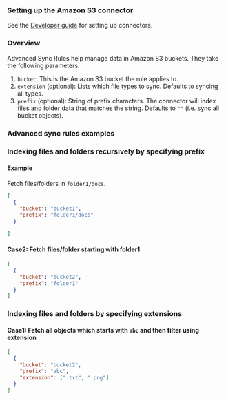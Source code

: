 ### Setting up the Amazon S3 connector

See the [Developer guide](../../docs/DEVELOPING.md) for setting up connectors.

### Overview

Advanced Sync Rules help manage data in Amazon S3 buckets. They take the following parameters:

1. `bucket`: This is the Amazon S3 bucket the rule applies to.
2. `extension` (optional): Lists which file types to sync. Defaults to syncing all types.
3. `prefix` (optional): String of prefix characters. The connector will index files and folder data that matches the string. Defaults to `""` (i.e. sync all bucket objects).

### Advanced sync rules examples

### Indexing files and folders recursively by specifying prefix

#### Example 
Fetch files/folders in `folder1/docs`.

```json
[
  {
    "bucket": "bucket1",
    "prefix": "folder1/docs"
  }

]

```

#### Case2: Fetch files/folder starting with folder1

```json
[
  {
    "bucket": "bucket2",
    "prefix": "folder1"
  }
]

```

### Indexing files and folders by specifying extensions

#### Case1: Fetch all objects which starts with `abc` and then filter using extension

```json
[
  {
    "bucket": "bucket2",
    "prefix": "abc",
    "extension": [".txt", ".png"]
  }
]

```

